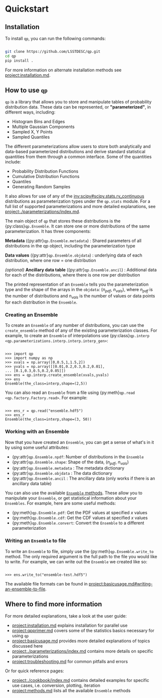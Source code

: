# Quickstart

## Installation

To install `qp`, you can run the following commands:

```bash

git clone https://github.com/LSSTDESC/qp.git
cd qp
pip install .

```

For more information on alternate installation methods see <project:installation.md>.

## How to use `qp`

`qp` is a library that allows you to store and manipulate tables of probability distribution data. These data can be represented, or **"parameterized"**, in different ways, including:

- Histogram Bins and Edges
- Multiple Gaussian Components
- Sampled X, Y Points
- Sampled Quantiles

The different parameterizations allow users to store both analytically and data-based parameterized distributions and derive standard statistical quantities from them through a common interface. Some of the quantities include:

- Probability Distribution Functions
- Cumulative Distribution Functions
- Quantiles
- Generating Random Samples

It also allows for use of any of the <inv:scipy#scipy.stats.rv_continuous> distributions as parameterization types under the `qp.stats` module. For a full list of supported parameterizations and more detailed explanations, see <project:./parameterizations/index.md>.

The main object of `qp` that stores these distributions is the {py:class}`qp.Ensemble`. It can store one or more distributions of the same parameterization. It has three components:

**Metadata** ({py:attr}`qp.Ensemble.metadata`)
: Shared parameters of all distributions in the qp object, including the parameterization type

**Data values** ({py:attr}`qp.Ensemble.objdata`)
: underlying data of each distribution, where one row = one distribution

_(optional)_ **Ancillary data table** ({py:attr}`qp.Ensemble.ancil`)
: Additional data for each of the distributions, where there is one row per distribution

The printed representation of an `Ensemble` tells you the parameterization type and the shape of the arrays in the `objdata`: ($n_{pdf}$, $n_{vals}$), where $n_{pdf}$ is the number of distributions and $n_{vals}$ is the number of values or data points for each distribution in the `Ensemble`.

### Creating an Ensemble

To create an `Ensemble` of any number of distributions, you can use the `create_ensemble` method of any of the existing parameterization classes. For example, to create an `Ensemble` of interpolations use {py:class}`qp.interp <qp.parameterizations.interp.interp.interp_gen>`:

```{doctest}

>>> import qp
>>> import numpy as np
>>> xvals = np.array([0,0.5,1,1.5,2])
>>> yvals = np.array([[0.01,0.2,0.3,0.2,0.01],
... [0.1,0.3,0.5,0.2,0.05]])
>>> ens = qp.interp.create_ensemble(xvals,yvals)
>>> ens
Ensemble(the_class=interp,shape=(2,5))
```

You can also read an `Ensemble` from a file using {py:meth}`qp.read <qp.factory.Factory.read>`. For example:

```{doctest}

>>> ens_r = qp.read("ensemble.hdf5")
>>> ens_r
Ensemble(the_class=interp,shape=(3, 50))

```

### Working with an Ensemble

Now that you have created an `Ensemble`, you can get a sense of what's in it by using some useful attributes:

- {py:attr}`qp.Ensemble.npdf`: Number of distributions in the `Ensemble`
- {py:attr}`qp.Ensemble.shape`: Shape of the data, ($n_{pdf}$, $n_{vals}$)
- {py:attr}`qp.Ensemble.metadata` : The metadata dictionary
- {py:attr}`qp.Ensemble.objdata` : The data dictionary
- {py:attr}`qp.Ensemble.ancil` : The ancillary data (only works if there is an ancillary data table)

You can also use the available [`Ensemble` methods](methods.md). These allow you to manipulate your `Ensemble`, or get statistical information about your `Ensembles`. For example, here are some useful methods:

- {py:meth}`qp.Ensemble.pdf`: Get the PDF values at specified $x$ values
- {py:meth}`qp.Ensemble.cdf`: Get the CDF values at specified $x$ values
- {py:meth}`qp.Ensemble.convert`: Convert the `Ensemble` to a different parameterization

### Writing an `Ensemble` to file

To write an `Ensemble` to file, simply use the {py:meth}`qp.Ensemble.write_to` method. The only required argument is the full path to the file you would like to write. For example, we can write out the `Ensemble` we created like so:

```{doctest}

>>> ens.write_to("ensemble-test.hdf5")

```

The available file formats can be found in <project:basicusage.md#writing-an-ensemble-to-file>.

## Where to find more information

For more detailed explanations, take a look at the user guide:

- <project:installation.md> explains installation for parallel use
- <project:qpprimer.md> covers some of the statistics basics necessary for using `qp`
- <project:basicusage.md> provides more detailed explanations of topics discussed here
- <project:./parameterizations/index.md> contains more details on specific parameterizations
- <project:troubleshooting.md> for common pitfalls and errors

Or for quick reference pages:

- <project:./cookbook/index.md> contains detailed examples for specific use cases, i.e. conversion, plotting, iteration
- <project:methods.md> lists all the available `Ensemble` methods
